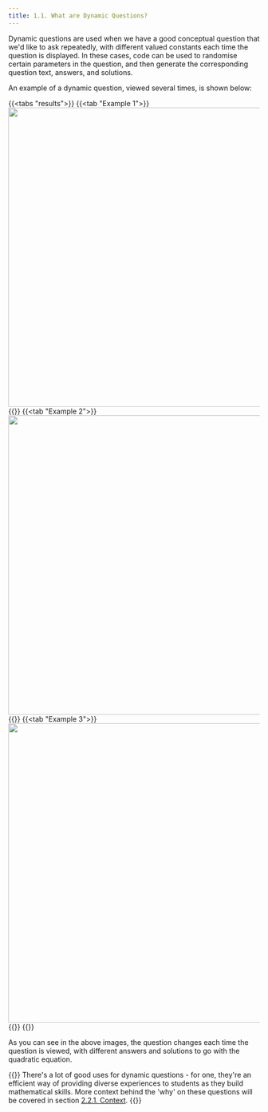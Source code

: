 ```yaml
---
title: 1.1. What are Dynamic Questions?
---
```


Dynamic questions are used when we have a good conceptual question that we'd like to ask repeatedly, with different valued constants each time the question is displayed. In these cases, code can be used to randomise certain parameters in the question, and then generate the corresponding question text, answers, and solutions.

An example of a dynamic question, viewed several times, is shown below: 

{{<tabs "results">}}
{{<tab "Example 1">}} <img width=600px src="https://i.imgur.com/lUKXHyh.png"/> {{</tab>}}
{{<tab "Example 2">}} <img width=600px src="https://i.imgur.com/XAb0rx2.png"/> {{</tab>}}
{{<tab "Example 3">}} <img width=600px src="https://i.imgur.com/KRejzV6.png"/> {{</tab>}}
{{</tabs>}}

As you can see in the above images, the question changes each time the question is viewed, with different answers and solutions to go with the quadratic equation. 

{{<hint info>}}
There's a lot of good uses for dynamic questions - for one, they're an efficient way of providing diverse experiences to students as they build mathematical skills. More context behind the 'why' on these questions will be covered in section [2.2.1. Context](#221-context). 
{{</hint>}}